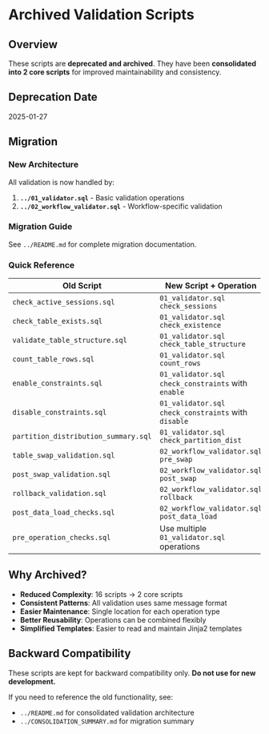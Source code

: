# Archived Validation Scripts

## Overview

These scripts are **deprecated and archived**. They have been **consolidated into 2 core scripts** for improved maintainability and consistency.

## Deprecation Date

2025-01-27

## Migration

### New Architecture

All validation is now handled by:

1. **`../01_validator.sql`** - Basic validation operations
2. **`../02_workflow_validator.sql`** - Workflow-specific validation

### Migration Guide

See `../README.md` for complete migration documentation.

### Quick Reference

| Old Script | New Script + Operation |
|------------|----------------------|
| `check_active_sessions.sql` | `01_validator.sql check_sessions` |
| `check_table_exists.sql` | `01_validator.sql check_existence` |
| `validate_table_structure.sql` | `01_validator.sql check_table_structure` |
| `count_table_rows.sql` | `01_validator.sql count_rows` |
| `enable_constraints.sql` | `01_validator.sql check_constraints` with `enable` |
| `disable_constraints.sql` | `01_validator.sql check_constraints` with `disable` |
| `partition_distribution_summary.sql` | `01_validator.sql check_partition_dist` |
| `table_swap_validation.sql` | `02_workflow_validator.sql pre_swap` |
| `post_swap_validation.sql` | `02_workflow_validator.sql post_swap` |
| `rollback_validation.sql` | `02_workflow_validator.sql rollback` |
| `post_data_load_checks.sql` | `02_workflow_validator.sql post_data_load` |
| `pre_operation_checks.sql` | Use multiple `01_validator.sql` operations |

## Why Archived?

- **Reduced Complexity**: 16 scripts → 2 core scripts
- **Consistent Patterns**: All validation uses same message format
- **Easier Maintenance**: Single location for each operation type
- **Better Reusability**: Operations can be combined flexibly
- **Simplified Templates**: Easier to read and maintain Jinja2 templates

## Backward Compatibility

These scripts are kept for backward compatibility only. **Do not use for new development.**

If you need to reference the old functionality, see:
- `../README.md` for consolidated validation architecture
- `../CONSOLIDATION_SUMMARY.md` for migration summary
